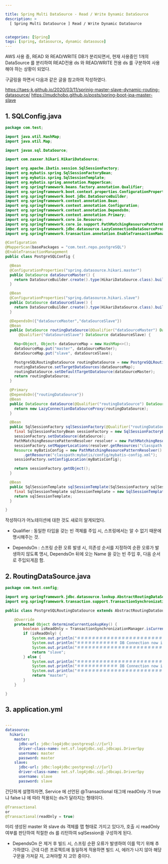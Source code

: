 ```yaml
---

title: Spring Multi DataSource - Read / Write Dynamic DataSource
description: >
  [ Spring Multi DataSource ] Read / Write Dynamic DataSource


categories: [Spring]
tags: [spring, datasource, dynamic datasouce]
---
```




AWS 사용 중, READ 와 READ/WRITE DB가 분리되면서, 현재 사용중인 1개의 DataSource 를 분리하여 READ전용 ds 와 READ/WRITE 전용 ds 를 구분하여 사용해야 하는 상황이 되었다.

구글링을 하면서 다음과 같은 글을 참고하여 작성하였다.

https://taes-k.github.io/2020/03/11/sprinig-master-slave-dynamic-routing-datasource/
https://mudchobo.github.io/posts/spring-boot-jpa-master-slave

## 1. SQLConfig.java

```java
package com.test;

import java.util.HashMap;
import java.util.Map;

import javax.sql.DataSource;

import com.zaxxer.hikari.HikariDataSource;

import org.apache.ibatis.session.SqlSessionFactory;
import org.mybatis.spring.SqlSessionFactoryBean;
import org.mybatis.spring.SqlSessionTemplate;
import org.mybatis.spring.annotation.MapperScan;
import org.springframework.beans.factory.annotation.Qualifier;
import org.springframework.boot.context.properties.ConfigurationProperties;
import org.springframework.boot.jdbc.DataSourceBuilder;
import org.springframework.context.annotation.Bean;
import org.springframework.context.annotation.Configuration;
import org.springframework.context.annotation.DependsOn;
import org.springframework.context.annotation.Primary;
import org.springframework.core.io.Resource;
import org.springframework.core.io.support.PathMatchingResourcePatternResolver;
import org.springframework.jdbc.datasource.LazyConnectionDataSourceProxy;
import org.springframework.transaction.annotation.EnableTransactionManagement;

@Configuration
@MapperScan(basePackages = "com.test.repo.postgreSQL")
@EnableTransactionManagement
public class PostgreSQLConfig {

  @Bean
  @ConfigurationProperties("spring.datasource.hikari.master")
  public DataSource dataSourceMaster() {
    return DataSourceBuilder.create().type(HikariDataSource.class).build();
  }

  @Bean
  @ConfigurationProperties("spring.datasource.hikari.slave")
  public DataSource dataSourceSlave() {
    return DataSourceBuilder.create().type(HikariDataSource.class).build();
  }

  @DependsOn({"dataSourceMaster","dataSourceSlave"})
  @Bean
  public DataSource routingDataSource(@Qualifier("dataSourceMaster") DataSource dataSourceMaster,
      @Qualifier("dataSourceSlave") DataSource dataSourceSlave) {

    Map<Object, Object> dataSourceMap = new HashMap<>();
    dataSourceMap.put("master", dataSourceMaster);
    dataSourceMap.put("slave", dataSourceSlave);

    PostgreSQLRoutingDataSource routingDataSource = new PostgreSQLRoutingDataSource();
    routingDataSource.setTargetDataSources(dataSourceMap);
    routingDataSource.setDefaultTargetDataSource(dataSourceMaster);
    return routingDataSource;
  }

  @Primary
  @DependsOn({"routingDataSource"})
  @Bean
  public DataSource dataSource(@Qualifier("routingDataSource") DataSource routingDataSource) {
    return new LazyConnectionDataSourceProxy(routingDataSource);
  }

  @Bean
  public SqlSessionFactory sqlSessionFactory(@Qualifier("routingDataSource") DataSource dataSource) throws Exception {
    final SqlSessionFactoryBean sessionFactory = new SqlSessionFactoryBean();
    sessionFactory.setDataSource(dataSource);
    PathMatchingResourcePatternResolver resolver = new PathMatchingResourcePatternResolver();
    sessionFactory.setMapperLocations(resolver.getResources("classpath:mybatis/mapper/postgreSQL/*.xml"));
    Resource myBatisConfig = new PathMatchingResourcePatternResolver()
        .getResource("classpath:mybatis/config/mybatis-config.xml");
    sessionFactory.setConfigLocation(myBatisConfig);

    return sessionFactory.getObject();
  }

  @Bean
  public SqlSessionTemplate sqlSessionTemplate(SqlSessionFactory sqlSessionFactory) throws Exception {
    final SqlSessionTemplate sqlSessionTemplate = new SqlSessionTemplate(sqlSessionFactory);
    return sqlSessionTemplate;
  }

}
```

작성하다가 어노테이션에 대한 것도 새로이 알게되었다.

- Qualifier : 동일한 타입을 갖는 빈 객체를 주입 시, 스프링에서는 알 수 없기 때문에 명시해주는 것.

- DependsOn : 스프링 순환 오류 발생 시, 의존성 순서를 지정하여 순환 오류가 발생하지 않도록 명시, DependsOn 뒤에 오는 Name 을 갖는 빈 주입 후, 다음 순서로 주입되게끔 함.

## 2. RoutingDataSource.java

```java
package com.test.config;

import org.springframework.jdbc.datasource.lookup.AbstractRoutingDataSource;
import org.springframework.transaction.support.TransactionSynchronizationManager;

public class PostgreSQLRoutingDataSource extends AbstractRoutingDataSource {

    @Override
    protected Object determineCurrentLookupKey() {
        boolean isReadOnly = TransactionSynchronizationManager.isCurrentTransactionReadOnly();
        if (isReadOnly) {
            System.out.println("＃＃＃＃＃＃＃＃＃＃＃＃＃＃＃＃＃＃＃＃＃＃＃＃＃＃＃＃＃＃＃＃＃＃＃＃＃＃＃＃＃＃＃＃＃＃＃");
            System.out.println("＃＃＃＃＃＃＃＃＃＃＃ DB Connection now is - slave - ＃＃＃＃＃＃＃＃＃＃＃");
            System.out.println("＃＃＃＃＃＃＃＃＃＃＃＃＃＃＃＃＃＃＃＃＃＃＃＃＃＃＃＃＃＃＃＃＃＃＃＃＃＃＃＃＃＃＃＃＃＃＃");
            return "slave";
        } else {
            System.out.println("＃＃＃＃＃＃＃＃＃＃＃＃＃＃＃＃＃＃＃＃＃＃＃＃＃＃＃＃＃＃＃＃＃＃＃＃＃＃＃＃＃＃＃＃＃＃＃");
            System.out.println("＃＃＃＃＃＃＃＃＃＃＃ DB Connection now is - master - ＃＃＃＃＃＃＃＃＃＃＃");
            System.out.println("＃＃＃＃＃＃＃＃＃＃＃＃＃＃＃＃＃＃＃＃＃＃＃＃＃＃＃＃＃＃＃＃＃＃＃＃＃＃＃＃＃＃＃＃＃＃＃");
            return "master";
        }
    }

}
```

## 3. application.yml

```yml

---
datasource:
  hikari:
    master:
      jdbc-url: jdbc:log4jdbc:postgresql://{url}
      driver-class-name: net.sf.log4jdbc.sql.jdbcapi.DriverSpy
      username: master
      password: master
    slave:
      jdbc-url: jdbc:log4jdbc:postgresql://{url}
      driver-class-name: net.sf.log4jdbc.sql.jdbcapi.DriverSpy
      username: slave
      password: slave
```

간단하게 설명하자면, Service 에 선언된 @Transactional 태그에 readOnly 가 true 냐 false 냐 에 따라 적용되는 ds가 달라지는 형태이다.

```java
@Transactional
or
@Transactional(readOnly = true)
```

미리 생성된 master 와 slave ds 객체를 맵 형태로 가지고 있다가, 호출 시 readOnly 여부를 판단하여 적절한 ds 를 리턴하여 sqlSession을 구성하게 된다.

- DependsOn 은 제거 후 빌드 시, 스프링 순환 오류가 발생하여 이를 막기 위해 추가하였다. 근데 다른 프로젝트에 동일하게 적용하면 빌드 시, 에러가 나지 않아 해당 구문을 가져갈 지, 고쳐야할 지 고민 중이다.
